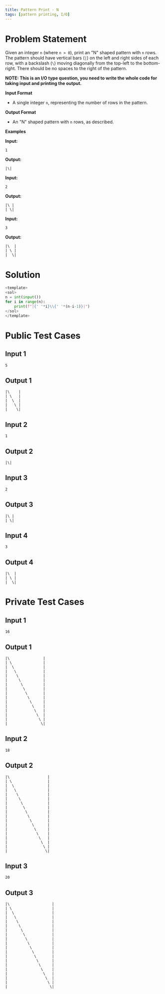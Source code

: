 ```yaml
---
title: Pattern Print - N
tags: [pattern printing, I/O]
---
```


# Problem Statement

Given an integer `n` (where `n > 0`), print an "N" shaped pattern with `n` rows. The pattern should have vertical bars (`|`) on the left and right sides of each row, with a backslash (`\`) moving diagonally from the top-left to the bottom-right. There should be no spaces to the right of the pattern.

**NOTE: This is an I/O type question, you need to write the whole code for taking input and printing the output.**

**Input Format**
- A single integer `n`, representing the number of rows in the pattern.

**Output Format**
- An "N" shaped pattern with `n` rows, as described.

**Examples**

**Input:**
```
1
```

**Output:**
```
|\|
```

**Input:**
```
2
```

**Output:**
```
|\ |
| \|
```

**Input:**
```
3
```

**Output:**
```
|\  |
| \ |
|  \|
```

# Solution

```python test.py  -r 'python test.py'
<template>
<sol>
n = int(input())
for i in range(n):
    print(f"|{' '*i}\\{' '*(n-i-1)}|")
</sol>
</template>
```

# Public Test Cases

## Input 1

```
5
```

## Output 1

```
|\    |
| \   |
|  \  |
|   \ |
|    \|
```

## Input 2

```
1
```

## Output 2

```
|\|
```

## Input 3

```
2
```

## Output 3

```
|\ |
| \|
```

## Input 4

```
3
```

## Output 4

```
|\  |
| \ |
|  \|
```

# Private Test Cases

## Input 1

```
16
```

## Output 1

```
|\               |
| \              |
|  \             |
|   \            |
|    \           |
|     \          |
|      \         |
|       \        |
|        \       |
|         \      |
|          \     |
|           \    |
|            \   |
|             \  |
|              \ |
|               \|
```

## Input 2

```
18
```

## Output 2

```
|\                 |
| \                |
|  \               |
|   \              |
|    \             |
|     \            |
|      \           |
|       \          |
|        \         |
|         \        |
|          \       |
|           \      |
|            \     |
|             \    |
|              \   |
|               \  |
|                \ |
|                 \|
```

## Input 3

```
20
```

## Output 3

```
|\                   |
| \                  |
|  \                 |
|   \                |
|    \               |
|     \              |
|      \             |
|       \            |
|        \           |
|         \          |
|          \         |
|           \        |
|            \       |
|             \      |
|              \     |
|               \    |
|                \   |
|                 \  |
|                  \ |
|                   \|
```
